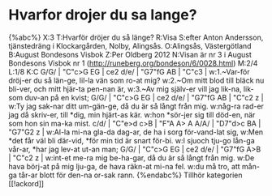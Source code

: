 # Hvarfor drojer du sa lange?

{%abc%}
X:3
T:Hvarför dröjer du så länge?
R:Visa
S:efter Anton Andersson, tjänstedräng i Klockargården, Nolby, Alingsås.
O:Alingsås, Västergötland
B:August Bondesons Visbok
Z:Per Oldberg 2012
N:Visan är nr 3 i August Bondesons Visbok nr 1 (http://runeberg.org/bondeson/6/0028.html)
M:2/4
L:1/8
K:C
G/G/ | "C"c>G EG | ce2 d/e/ | "G7"fG AB | "C"c3 |
w:1.~Var-för dröj-er du så län-ge, lil-la vän som ro-at mig?
w:2.~Om mitt blod till bläck nu bli-ver, och mitt hjär-ta pen-nan är,
w:3.~Av mig själv-er vill jag lik-na, lik-som duv-an på en kvist;
G/G/ | "C"c>G EG | ce2 d/e/ | "G7"fG AB | "C"c2 z |
w:Ty jag sak-nar ditt um-gän-ge, då du är så långt från mig.
w:någ-ra rad-er jag då skriv-er, till *dig, min hjärt-as kär.
w:hon *sör-jer sig till död-en, när som hon sin ma-ka mist.
c/d/ | "C"e>d c>B | "F"A A> A A/A/ | "D7"d>c BA | "G7"G2 z |
w:Al-la mi-na gla-da dag-ar, de ha i sorg för-vand-lat sig,
w:Men *det får väl bli där-vid, *för min tid är snart för-bi.
w:I sjuoch tju-go lån-ga vår-ar, *har jag lev-at ut-an man;
G/G/ | "C"c>G EG | ce2 d/e/ | "G7"fG A>B | "C"c2 z |
w:int-et me-ra mig be-ha-gar, då du är så långt från mig.
w:De hava börj-at på mig lju-ga,  de hava räkn-at mi-na fel.
w:du må tro, att mån-ga tår-ar blott för den-na or-sak rann.
{%endabc%}
Tillhör kategorien [[!ackord]]
